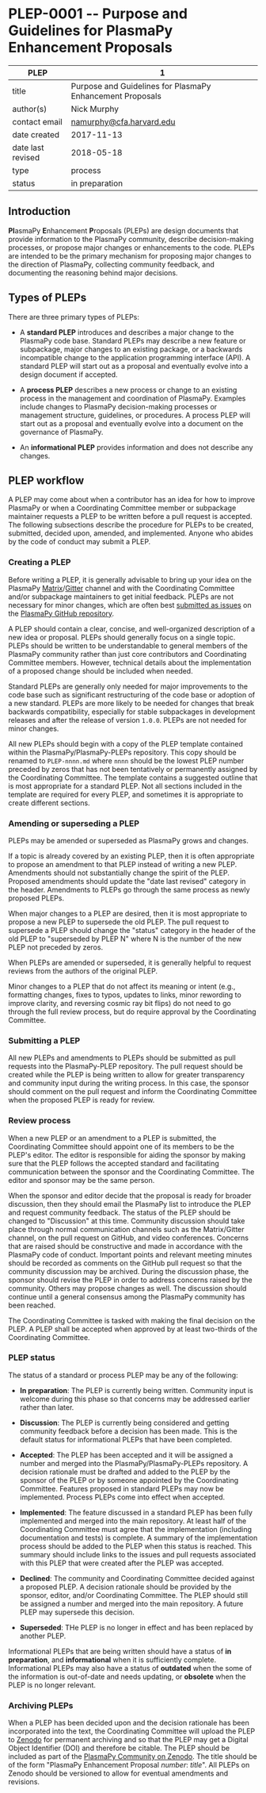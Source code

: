 # PLEP-0001 -- Purpose and Guidelines for PlasmaPy Enhancement Proposals

| PLEP              | 1                                                         |
|-------------------|-----------------------------------------------------------|
| title             | Purpose and Guidelines for PlasmaPy Enhancement Proposals |
| author(s)         | Nick Murphy                                               |
| contact email     | namurphy@cfa.harvard.edu                                  |
| date created      | 2017-11-13                                                |
| date last revised | 2018-05-18                                                |
| type              | process                                                   |
| status            | in preparation                                            |

## Introduction

**Pl**asmaPy **E**nhancement **P**roposals (PLEPs) are design documents
that provide information to the PlasmaPy community, describe
decision-making processes, or propose major changes or enhancements to
the code.  PLEPs are intended to be the primary mechanism for proposing
major changes to the direction of PlasmaPy, collecting community
feedback, and documenting the reasoning behind major decisions.

## Types of PLEPs

There are three primary types of PLEPs:

* A **standard PLEP** introduces and describes a major change to the
  PlasmaPy code base.  Standard PLEPs may describe a new feature or
  subpackage, major changes to an existing package, or a backwards
  incompatible change to the application programming interface (API).
  A standard PLEP will start out as a proposal and eventually evolve
  into a design document if accepted.

* A **process PLEP** describes a new process or change to an existing
  process in the management and coordination of PlasmaPy.  Examples
  include changes to PlasmaPy decision-making processes or management
  structure, guidelines, or procedures.  A process PLEP will start out
  as a proposal and eventually evolve into a document on the
  governance of PlasmaPy.

* An **informational PLEP** provides information and does not describe
  any changes.

## PLEP workflow

A PLEP may come about when a contributor has an idea for how to improve
PlasmaPy or when a Coordinating Committee member or subpackage
maintainer requests a PLEP to be written before a pull request is
accepted. The following subsections describe the procedure for PLEPs to
be created, submitted, decided upon, amended, and implemented. Anyone
who abides by the code of conduct may submit a PLEP.

### Creating a PLEP

Before writing a PLEP, it is generally advisable to bring up your idea
on the PlasmaPy
[Matrix](https://riot.im/app/#/room/#plasmapy:matrix.org)/[Gitter](
https://gitter.im/PlasmaPy/Lobby) channel and with the Coordinating
Committee and/or subpackage maintainers to get initial feedback. PLEPs
are not necessary for minor changes, which are often best [submitted as
issues](https://github.com/PlasmaPy/PlasmaPy/issues/new) on the
[PlasmaPy GitHub repository](https://github.com/PlasmaPy/PlasmaPy).

A PLEP should contain a clear, concise, and well-organized description
of a new idea or proposal.  PLEPs should generally focus on a single
topic.  PLEPs should be written to be understandable to general
members of the PlasmaPy community rather than just core contributors
and Coordinating Committee members.  However, technical details about
the implementation of a proposed change should be included when needed.

Standard PLEPs are generally only needed for major improvements to the
code base such as significant restructuring of the code base or
adoption of a new standard.  PLEPs are more likely to be needed for
changes that break backwards compatibility, especially for stable
subpackages in development releases and after the release of version
`1.0.0`.  PLEPs are not needed for minor changes.

All new PLEPs should begin with a copy of the PLEP template contained
within the PlasmaPy/PlasmaPy-PLEPs repository.  This copy should be
renamed to `PLEP-nnnn.md` where `nnnn` should be the lowest PLEP number
preceded by zeros that has not been tentatively or permanently assigned
by the Coordinating Committee.  The template contains a suggested
outline that is most appropriate for a standard PLEP.  Not all sections
included in the template are required for every PLEP, and sometimes it
is appropriate to create different sections.

### Amending or superseding a PLEP

PLEPs may be amended or superseded as PlasmaPy grows and changes.

If a topic is already covered by an existing PLEP, then it is often
appropriate to propose an amendment to that PLEP instead of writing a
new PLEP.  Amendments should not substantially change the spirit of
the PLEP.  Proposed amendments should update the "date last revised"
category in the header.  Amendments to PLEPs go through the same
process as newly proposed PLEPs.

When major changes to a PLEP are desired, then it is most appropriate
to propose a new PLEP to supersede the old PLEP.  The pull request to
supersede a PLEP should change the "status" category in the header of
the old PLEP to "superseded by PLEP N" where N is the number of the new
PLEP not preceded by zeros.

When PLEPs are amended or superseded, it is generally helpful to request
reviews from the authors of the original PLEP.

Minor changes to a PLEP that do not affect its meaning or intent (e.g.,
formatting changes, fixes to typos, updates to links, minor rewording to
improve clarity, and reversing cosmic ray bit flips) do not need to go
through the full review process, but do require approval by the
Coordinating Committee.

### Submitting a PLEP

All new PLEPs and amendments to PLEPs should be submitted as pull
requests into the PlasmaPy-PLEP repository.  The pull request should be
created while the PLEP is being written to allow for greater
transparency and community input during the writing process.  In this
case, the sponsor should comment on the pull request and inform the
Coordinating Committee when the proposed PLEP is ready for review.

### Review process

When a new PLEP or an amendment to a PLEP is submitted, the Coordinating
Committee should appoint one of its members to be the PLEP's editor. The
editor is responsible for aiding the sponsor by making sure that the
PLEP follows the accepted standard and facilitating communication
between the sponsor and the Coordinating Committee. The editor and
sponsor may be the same person.

When the sponsor and editor decide that the proposal is ready for
broader discussion, then they should email the PlasmaPy list to
introduce the PLEP and request community feedback.  The status of the
PLEP should be changed to "Discussion" at this time.  Community
discussion should take place through normal communication channels such
as the Matrix/Gitter channel, on the pull request on GitHub, and video
conferences. Concerns that are raised should be constructive and made in
accordance with the PlasmaPy code of conduct. Important points and
relevant meeting minutes should be recorded as comments on the GitHub
pull request so that the community discussion may be archived.  During
the discussion phase, the sponsor should revise the PLEP in order to
address concerns raised by the community. Others may propose changes as
well. The discussion should continue until a general consensus among the
PlasmaPy community has been reached.

The Coordinating Committee is tasked with making the final decision on
the PLEP.  A PLEP shall be accepted when approved by at least two-thirds
of the Coordinating Committee.

### PLEP status

The status of a standard or process PLEP may be any of the following:

* **In preparation**: The PLEP is currently being written.  Community
  input is welcome during this phase so that concerns may be addressed
  earlier rather than later.

* **Discussion**: The PLEP is currently being considered and getting
  community feedback before a decision has been made.  This is the
  default status for informational PLEPs that have been completed.

* **Accepted**: The PLEP has been accepted and it will be assigned a
  number and merged into the PlasmaPy/PlasmaPy-PLEPs repository.  A
  decision rationale must be drafted and added to the PLEP by the
  sponsor of the PLEP or by someone appointed by the Coordinating
  Committee.  Features proposed in standard PLEPs may now be
  implemented.  Process PLEPs come into effect when accepted.

* **Implemented**: The feature discussed in a standard PLEP has been
  fully implemented and merged into the main repository.  At least
  half of the Coordinating Committee must agree that the
  implementation (including documentation and tests) is complete.  A
  summary of the implementation process should be added to the PLEP
  when this status is reached.  This summary should include links to
  the issues and pull requests associated with this PLEP that were
  created after the PLEP was accepted.

* **Declined**: The community and Coordinating Committee decided against
  a proposed PLEP.  A decision rationale should be provided by the
  sponsor, editor, and/or Coordinating Committee.  The PLEP should still
  be assigned a number and merged into the main repository.  A future
  PLEP may supersede this decision.

* **Superseded**: THe PLEP is no longer in effect and has been replaced
  by another PLEP.

Informational PLEPs that are being written should have a status of
**in preparation**, and **informational** when it is sufficiently
complete. Informational PLEPs may also have a status of **outdated**
when the some of the information is out-of-date and needs updating, or
**obsolete** when the PLEP is no longer relevant.

### Archiving PLEPs

When a PLEP has been decided upon and the decision rationale has been
incorporated into the text, the Coordinating Committee will upload the
PLEP to [Zenodo](https://zenodo.org/) for permanent archiving and so
that the PLEP may get a Digital Object Identifier (DOI) and therefore be
citable.  The PLEP should be included as part of the [PlasmaPy Community
on Zenodo](https://zenodo.org/communities/plasmapy/).  The title should
be of the form "PlasmaPy Enhancement Proposal *number*: *title*".
All PLEPs on Zenodo should be versioned to allow for eventual amendments
and revisions.
